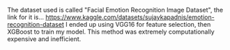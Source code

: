 The dataset used is called "Facial Emotion Recognition Image Dataset", the link for it is...
https://www.kaggle.com/datasets/sujaykapadnis/emotion-recognition-dataset
I ended up using VGG16 for feature selection, then XGBoost to train my model. This method was extremely computationally expensive and inefficient. 
